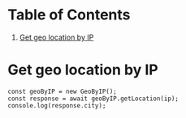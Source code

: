 
# Table of Contents

1.  [Get geo location by IP](#orgae892be)


<a id="orgae892be"></a>

# Get geo location by IP

    const geoByIP = new GeoByIP();
    const response = await geoByIP.getLocation(ip);
    console.log(response.city);
